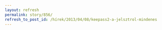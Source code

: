 ```yaml
---
layout: refresh
permalink: story/856/
refresh_to_post_id: /hírek/2013/04/08/keepass2-a-jelsztrol-mindenes
---
```

